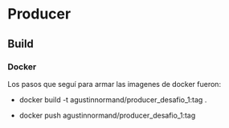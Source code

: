 # Producer

## Build

### Docker

Los pasos que seguí para armar las imagenes de docker fueron:

* docker build -t agustinnormand/producer_desafio_1:tag .

* docker push agustinnormand/producer_desafio_1:tag